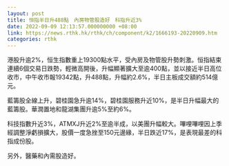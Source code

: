 ```yaml
---
layout: post
title: 恒指半日升488點　內房物管股造好　科指升近3%
date: 2022-09-09 12:13:57.000000000 +08:00
link: https://news.rthk.hk/rthk/ch/component/k2/1666193-20220909.htm
categories: rthk
---
```


港股升逾2%，恒生指數重上19300點水平，受內房及物管股升勢刺激。恒指結束連續6個交易日跌勢，輕微高開後，升幅顯著擴大至逾400點，並以接近半日高位收市，中午收市報19342點，升488點，升幅約2.6%，半日主板成交額約514億元。

藍籌股全線上升，碧桂園急升逾14%，碧桂園服務升近10%，是半日升幅最大的藍籌股。華潤置地和龍湖集團升逾5%至約6%。

科技指數升近3%，ATMXJ升近2%至逾半成，以美團升幅較大。嗶哩嗶哩因上季經調整淨虧損擴大，股價一度急挫至150元邊緣，半日跌近17%，是表現最差的科指成份股。

另外，醫藥和內需股造好。
